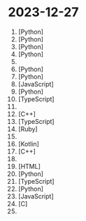 # 2023-12-27

1. [](https://github.comundefined "StreamDiffusion: A Pipeline-Level Solution for Real-Time Interactive Generation") [Python]
2. [](https://github.comundefined "") [Python]
3. [](https://github.comundefined "完全免费开源，基于 Requests 模块实现：TikTok 主页/视频/图集/原声；抖音主页/视频/图集/收藏/直播/原声/合集/评论/账号/搜索/热榜数据采集工具") [Python]
4. [](https://github.comundefined "Dev tool that writes scalable apps from scratch while the developer oversees the implementation") [Python]
5. [](https://github.comundefined "Community designed ERCF v2") 
6. [](https://github.comundefined "GUI-focused roop") [Python]
7. [](https://github.comundefined "AppAgent: Multimodal Agents as Smartphone Users, an LLM-based multimodal agent framework designed to operate smartphone apps.") [Python]
8. [](https://github.comundefined "A dedicated scratchpad for developers") [JavaScript]
9. [](https://github.comundefined "A unified evaluation framework for large language models") [Python]
10. [](https://github.comundefined "📜 A minimalist personal website embodying the purity of paper and freshness of snow.") [TypeScript]
11. [](https://github.comundefined "A curated list of Large Language Model (LLM) Interpretability resources.") 
12. [](https://github.comundefined "G-code generator for 3D printers (Bambu, Prusa, Voron, VzBot, RatRig, Creality, etc.)") [C++]
13. [](https://github.comundefined "An Open-Source Assistants API and GPTs alternative. Dify.AI is an LLM application development platform. It integrates the concepts of Backend as a Service and LLMOps, covering the core tech stack required for building generative AI-native applications, including a built-in RAG engine.") [TypeScript]
14. [](https://github.comundefined "A curated list of engineering blogs") [Ruby]
15. [](https://github.comundefined "This repository contains everything you need to become proficient in System Design") 
16. [](https://github.comundefined "") [Kotlin]
17. [](https://github.comundefined "The Z3 Theorem Prover") [C++]
18. [](https://github.comundefined "Learn how to design systems at scale and prepare for system design interviews") 
19. [](https://github.comundefined "") [HTML]
20. [](https://github.comundefined "A sound cloning tool with a web interface, using your voice or any sound to record audio / 一个带web界面的声音克隆工具，使用你的音色或任意声音来录制音频") [Python]
21. [](https://github.comundefined "A one-of-a-kind resume builder that keeps your privacy in mind. Completely secure, customizable, portable, open-source and free forever. Try it out today!") [TypeScript]
22. [](https://github.comundefined "🏡 Open source home automation that puts local control and privacy first.") [Python]
23. [](https://github.comundefined "Versatile typeface for code, from code.") [JavaScript]
24. [](https://github.comundefined "Jailed iOS app that can install IPAs permanently with arbitary entitlements and root helpers because it trolls Apple") [C]
25. [](https://github.comundefined "🚀✨ Help beginners to contribute to open source projects") 
